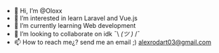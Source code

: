 - 👋 Hi, I’m @Oloxx
- 👀 I’m interested in learn Laravel and Vue.js
- 🌱 I’m currently learning Web development 
- 💞️ I’m looking to collaborate on idk ¯\ _(ツ )_ /¯
- 📫 How to reach me¿? send me an email ;) alexrodart03@gmail.com

<!---
Oloxx/Oloxx is a ✨ special ✨ repository because its `README.md` (this file) appears on your GitHub profile.
You can click the Preview link to take a look at your changes.
--->

